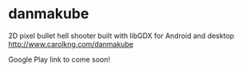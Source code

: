 # danmakube
2D pixel bullet hell shooter built with libGDX for Android and desktop
http://www.carolkng.com/danmakube

Google Play link to come soon!
